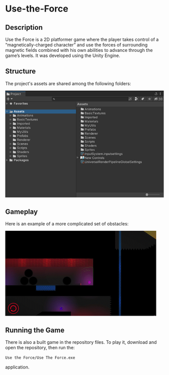 # Use-the-Force

## Description

Use the Force is a 2D platformer game where the player takes control of a “magnetically-charged character” and use the forces of surrounding magnetic fields combined with his own abilities to advance through the game’s levels. It was developed using the Unity Engine.

## Structure

The project's assets are shared among the following folders:

<img title="Project" alt="Alt text" src="./README_stuff/Project.png">

## Gameplay

Here is an example of a more complicated set of obstacles:

![](./README_stuff/Multiple_Obstacles_Example.gif)

## Running the Game

There is also a built game in the repository files. To play it, download and open the repository, then run the:

`Use the Force/Use The Force.exe`

application.
